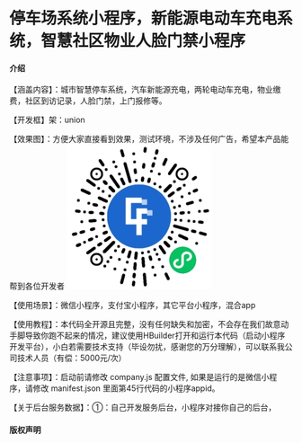 # 停车场系统小程序，新能源电动车充电系统，智慧社区物业人脸门禁小程序

#### 介绍
【涵盖内容】：城市智慧停车系统，汽车新能源充电，两轮电动车充电，物业缴费，社区到访记录，人脸门禁，上门报修等。

【开发框】架：union

【效果图】：方便大家直接看到效果，测试环境，不涉及任何广告，希望本产品能帮到各位开发者
![输入图片说明](8324125faa64476446ee157fde9ecb5.jpg)

【使用场景】：微信小程序，支付宝小程序，其它平台小程序，混合app

【使用教程】：本代码全开源且完整，没有任何缺失和加密，不会存在我们故意动手脚导致你跑不起来的情况，建议使用HBuilder打开和运行本代码（启动小程序开发平台），小白若需要技术支持（毕设勿扰，感谢您的万分理解），可以联系我公司技术人员（有偿：5000元/次）

【注意事项】：启动前请修改  company.js 配置文件, 如果是运行的是微信小程序，请修改 manifest.json 里面第45行代码的小程序appid。

【关于后台服务数据】：①：自己开发服务后台，小程序对接你自己的后台，

#### 版权声明


